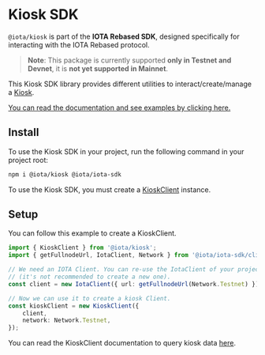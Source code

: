 # Kiosk SDK

`@iota/kiosk` is part of the **IOTA Rebased SDK**, designed specifically for interacting with the IOTA Rebased protocol.

> **Note**: This package is currently supported **only in Testnet and Devnet**, it is **not yet supported in Mainnet**.

This Kiosk SDK library provides different utilities to interact/create/manage a
[Kiosk](https://github.com/iotaledger/iota/tree/develop/kiosk).

[You can read the documentation and see examples by clicking here.](https://docs.iota.org/ts-sdk/kiosk)

## Install

To use the Kiosk SDK in your project, run the following command in your project root:

```sh npm2yarn
npm i @iota/kiosk @iota/iota-sdk
```

To use the Kiosk SDK, you must create a [KioskClient](https://docs.iota.org/ts-sdk/kiosk/kiosk-client/introduction) instance.

## Setup

You can follow this example to create a KioskClient.

```typescript
import { KioskClient } from '@iota/kiosk';
import { getFullnodeUrl, IotaClient, Network } from '@iota/iota-sdk/client';

// We need an IOTA Client. You can re-use the IotaClient of your project
// (it's not recommended to create a new one).
const client = new IotaClient({ url: getFullnodeUrl(Network.Testnet) });

// Now we can use it to create a kiosk Client.
const kioskClient = new KioskClient({
    client,
    network: Network.Testnet,
});
```

You can read the KioskClient documentation to query kiosk data [here](https://docs.iota.org/ts-sdk/kiosk/kiosk-client/querying).
